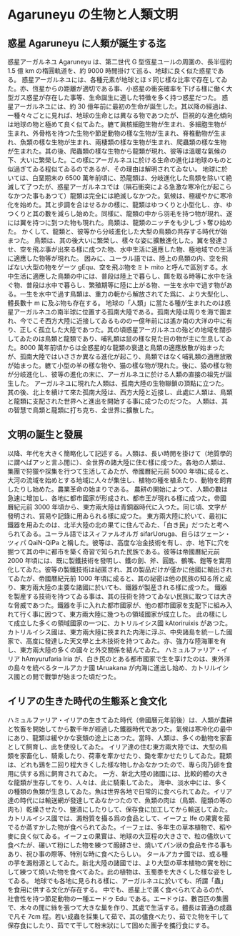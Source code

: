 # Agaruneyu の生物と人類󠄀文󠄁明󠄁

## 惑星 Agaruneyu に人類󠄀が誕生する迄

惑星アーガルネユ Agaruneyu は、第二世代 G 型恆星ユールの周圍の、長半徑約 1.5 億 km の楕圓軌道を、約 9000 時閒󠄁掛けて巡る、地球に良く似た惑星である。
惑星アーガルネユには、各種元素が地球とほゞ同じ樣な比率で存在してゐた。亦、恆星からの距離が適切である事、小惑星の衝突確率を下げる樣に働く大型ガス惑星が存在した事等、生命誕生に適した特徴を多く持つ惑星だつた。
惑星アーガルネユには、約 30 億年前に最󠄁初の生命が誕生した。其以降の經過は、一種々々ごとに見れば、地球の生命とは異なる物であつたが、巨視的な進化傾向は地球の物と極めて良く似てゐた。軈て眞核細胞生物が生まれ、多細胞生物が生まれ、外骨格を持つた生物や節足動物の樣な生物が生まれ、脊椎動物が生まれ、魚類󠄀の樣な生物が生まれ、兩棲類󠄀の樣な生物が生まれ、爬蟲類󠄀の樣な生物が生まれた。其の後、爬蟲類󠄀の樣な生物から龍類󠄀が現れ、彼等は溫暖な氣候の下、大いに繁榮した。この樣にアーガルネユに於ける生命の進化は地球のものと似過ぎてゐる程似てゐるのであるが、その理由は解明󠄁されてゐない。
地球に於いては、白堊期末の 6500 萬年前頃に、恐龍類󠄀は、分岐進化した鳥類󠄀を除いて絶滅して了つたが、惑星アーガルネユでは（隕石衝突による急激な寒冷化が起こらなかつた事もあつて）龍類󠄀は完全には絶滅しなかつた。氣候は、極緩やかに寒冷化を始めた。其と步調を合はせるかの樣に、龍類󠄀はゆつくりと小型化し、亦、ゆつくりと其の數を減らし始めた。同樣に、龍類󠄀の中から羽毛を持つ物が現れ、遂には翼を持つに到つた物も現れた。鳥類󠄀は、龍類󠄀のニッチをも少しづゝ奪ひ始めた。
かくして、龍類󠄀と、彼等から分岐進化した大型の鳥類󠄀の共存する時代が始まつた。
鳥類󠄀は、其の後大いに繁榮し、樣々な姿に擴散進化した。翼を發達させ、空を飛ぶ事が出來る樣に成つた物、水中生活に適應した物、極地域での生活に適應した物等が現れた。
因みに、ユーラル語では、陸上の鳥類󠄀の内、空を飛ばない大型の物をゲーツ gEqu、空を飛ぶ物をミト mito と呼んで區別する。水中生活に適應した鳥類󠄀の中には、普段は陸上で暮らし、餌を取る時等に水中を泳ぐ物、普段は水中で暮らし、繁殖期等に陸に上がる物、一生を水中で過す物がある。一生を水中で過す鳥類󠄀は、重力の軛から解放されてた爲に、より大型化し、體長數十 m に及ぶ物も存在する。
地球の「人類󠄀」に當たる種が生まれたのは惑星アーガルネユの南半球に位置する孤南大陸である。孤南大陸は周りを海で圍まれ、今でこそ西方大陸に近接してゐるものの一億年前には遙か南の大洋の中に有り、正しく孤立した大陸であつた。其の頃惑星アーガルネユの殆どの地域を闊歩してゐたのは鳥類󠄀と龍類󠄀であり、哺乳類󠄀は鼠の樣な見た目の物が主󠄁に生息してゐた。8000 萬年前頃からは全惑星的な龍類󠄀の衰退と鳥類󠄀の適應放散が始まったが、孤南大陸ではいささか異なる進化が起こり、鳥類󠄀ではなく哺乳類󠄀の適應放散が始まった。軈て小型の羊の樣な物や、猫の樣な物が現れた。後に、猿の樣な物が分岐進化し、彼等の進化の末に、アーガルネユに於ける人類󠄀の直接の祖先が誕生した。
アーガルネユに現れた人類󠄀は、孤南大陸の生物聯鎖の頂點に立つた。其の後、北上を續けて來た孤南大陸は、西方大陸と近接し、此處に人類󠄀は、鳥類󠄀と龍類󠄀に支配された世界へと進出を開始する事に成つたのだつた。
人類󠄀は、其の智慧で鳥類󠄀と龍類󠄀に打ち克ち、全世界に擴散した。

## 文󠄁明󠄁の誕生と發展

以降、年代を大きく簡略化して記述󠄁する。人類󠄀は、長い時閒󠄁を掛けて（地質學的に謂へばアッと言ふ閒󠄁に）、全世界の諸大陸に住む樣に成つた。各地の人類󠄀は、集團で狩獵や採集を行つて生活してゐたが、帝󠄁國曆紀元前 5000 年頃に成ると、大河の流域を始めとする地域に人々が集住し、植物の種を植ゑたり、動物を飼育したりし始めた。農業革命の始まりである。
農耕の開始によつて、人類󠄀の數は急速に增加し、各地に都市國家が形成され、都市王が現れる樣に成つた。帝󠄁國曆紀元前 3000 年頃から、東方兩大陸は青銅器時代に入つた。同じ頃、文󠄁字が發明󠄁され、貿易や記錄に用ゐられる樣に成つた。
東方兩大陸に於いて、最󠄁初に鐵器を用ゐたのは、北半大陸の北の果てに住んでゐた、「白き民」だつたと考へられてゐる。ユーラル語ではスィファルオルガ sifarUoruga、自らはツェーン・ツィパ QaiN-QiPa と稱した。彼等は、高度な冶金技術を有し、亦、地下に穴を掘つて其の中に都市を築く奇習で知られた民族である。彼等は帝󠄁國曆紀元前 2000 年頃には、既に製鐵技術を發明󠄁し、鐵の劍、斧、圓匙、鶴嘴、鎧等を實用化してゐた。彼等の製鐵技術は祕匿され、其の製品だけが僅かに他國に輸出されてゐたが、帝󠄁國曆紀元前 1000 年頃に成ると、其の祕密は他の民族の知る所󠄁と成り、東方兩大陸の主󠄁要󠄁な諸國に於いても、鐵器が製産される樣に成つた。
鐵器を製産する技術を持つてゐる事は、其の技術を持つてゐない民族に取つては大きな脅威であつた。鐵器を手に入れた都市國家が、他の都市國家を支配下に組み入れて行く事に因つて、東方兩大陸に幾つもの領域國家が成立した。
此の樣にして成立した多くの領域國家の一つに、カトリルイシス國 kAtoriruixis があつた。
カトリルイシス國は、東方兩大陸に挾まれた内海に浮ぶ、中央諸島を統一した國家で、高度に發達した天文󠄁學と土木技術を持つてゐた。亦、強力な陸海軍を有し、東方兩大陸の多くの國々と外交󠄁關係を結んでゐた。
ハミュルファリア・イリア hAmyurufaria Iria が、白き民のとある都市國家で生を享けたのは、東外洋の島々を統べるタールアカナ國 tAruakana が内海に進出し始め、カトリルイシス國との閒󠄁で戰爭が始まつた頃だつた。

## イリアの生きた時代の生態系と食文󠄁化

ハミュルファリア・イリアの生きてゐた時代（帝󠄁國曆元年前後）は、人類󠄀が農耕と牧畜を開始してから數千年が經過した鐵器時代であつた。氣候は寒冷化の最󠄁中にあり、龍類󠄀は緩やかな衰頽の途上にあつた。當時、人類󠄀は、多くの動物を家畜として飼育し、此を使役してゐた。
イリア達の住む東方兩大陸では、大型の鳥類󠄀を家畜化し、騎乘したり、荷車を牽かせたり、鋤を牽かせたりしてゐた。龍類󠄀は、どれも鷄を二回り程大きくした樣な物しかゐなかつたので、專ら肉乃卵を食用に供する爲に飼育されてゐた。
一方、新北大陸の諸國には、比較的體の大きな龍類󠄀が生存してをり、人々は、此に騎乘してゐた。
海中、淡水中には、多くの種類󠄀の魚類󠄀が生息してゐた。魚は世界各地で日常的に食べられてゐた。イリア達の時代には輸送網が發達してゐなかつたので、魚類󠄀の肉は（鳥類󠄀、龍類󠄀の等の肉も）乾燥させたり、鹽漬にしたりして、保存食に加工してから輸送してゐた。
カトリルイシス國では、澱粉質を攝る爲の食品として、イーフェ Ife の果實を茹でるか蒸すかした物が食べられてゐた。イーフェは、多年生の草本植物で、稻や麥に良く似てゐる。イーフェの果實は、地球の大豆程の大きさで、粒の儘炊いて食べたが、碾いて粉にした物を練つて醱酵させ、燒いてパン狀の食品を作る事もあり、祝ひ事の際等、特別な時に食べたらしい。
タールアカナ國では、或る種の芋を澱粉源としてゐた。新北大陸の諸國では、より大型の草本植物の實を粉にして練つて燒いた物を食べてゐた。此の植物は、玉蜀黍を大きくした樣な姿をしてゐる。
地球でも各地に見られる樣に、アーガルネユに於いても、所󠄁謂「蟲」を食用に供する文󠄁化が存在する。
中でも、惑星上で廣く食べられてゐるのが、社會性を持つ節足動物の一種エードゥ Edu である。エードゥは、數百匹の集團で、木々の閒󠄁に絲を張つて大きな巢を作り、其處で生活する。體長は普通の成蟲で凡そ 7cm 程。若い成蟲を採集して茹で、其の儘食べたり、茹でた物を干して保存食にしたり、茹でて干して粉末狀にして固めた團子を攜行食にする。
